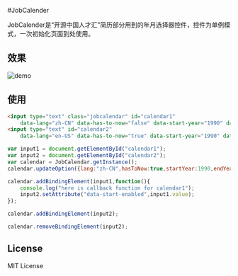 #JobCalender

JobCalender是“开源中国人才汇”简历部分用到的年月选择器控件，控件为单例模式，一次初始化页面到处使用。

## 效果

![demo](https://git.oschina.net/duguying2008/JobCalendar/raw/master/shot.png)

## 使用

```html
<input type="text" class="jobcalendar" id="calendar1" 
	data-lang="zh-CN" data-has-to-now="false" data-start-year="1990" data-end-year="2015" />
<input type="text" id="calendar2" 
	data-lang="en-US" data-has-to-now="true" data-start-year="1990" data-end-year="2015" />
```

```javascript
var input1 = document.getElementById("calendar1");
var input2 = document.getElementById("calendar2");
var calendar = JobCalendar.getInstance();
calendar.updateOption({lang:"zh-CN",hasToNow:true,startYear:1990,endYear:2015, startEnabled:199504, endEnabled:200011});

calendar.addBindingElement(input1,function(){
	console.log("here is callback function for calendar1");
	input2.setAttribute("data-start-enabled",input1.value);
});

calendar.addBindingElement(input2);

calendar.removeBindingElement(input2);
```

## License

MIT License
